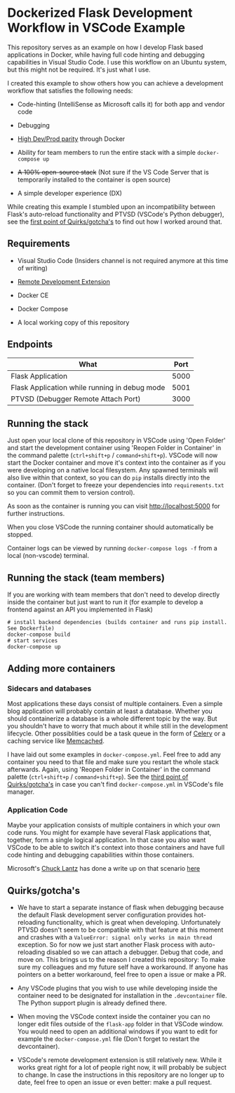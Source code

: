 # Dockerized Flask Development Workflow in VSCode Example

This repository serves as an example on how I develop Flask based applications in Docker, while having full code hinting and debugging capabilities in Visual Studio Code. I use this workflow on an Ubuntu system, but this might not be required. It's just what I use.

I created this example to show others how you can achieve a development workflow that satisfies the following needs:

- Code-hinting (IntelliSense as Microsoft calls it) for both app and vendor code

- Debugging

- [High Dev/Prod parity](https://12factor.net/dev-prod-parity) through Docker

- Ability for team members to run the entire stack with a simple `docker-compose up`

- ~~A 100% open-source stack~~ (Not sure if the VS Code Server that is temporarily installed to the container is open source)

- A simple developer experience (DX)

While creating this example I stumbled upon an incompatibility between Flask's auto-reload functionality and PTVSD (VSCode's Python debugger), see the [first point of Quirks/gotcha's](#quirksgotchas) to find out how I worked around that.

## Requirements

- Visual Studio Code (Insiders channel is not required anymore at this time of writing)

- [Remote Development Extension](https://marketplace.visualstudio.com/items?itemName=ms-vscode-remote.vscode-remote-extensionpack)

- Docker CE

- Docker Compose

- A local working copy of this repository

## Endpoints

| What                                          | Port |
| --------------------------------------------- | ---- |
| Flask Application                             | 5000 |
| Flask Application while running in debug mode | 5001 |
| PTVSD (Debugger Remote Attach Port)           | 3000 |

## Running the stack

Just open your local clone of this repository in VSCode using 'Open Folder' and start the development container using 'Reopen Folder in Container' in the command palette (`ctrl+shift+p` / `command+shift+p`). VSCode will now start the Docker container and move it's context into the container as if you were developing on a native local filesystem. Any spawned terminals will also live within that context, so you can do `pip` installs directly into the container. (Don't forget to freeze your dependencies into `requirements.txt` so you can commit them to version control).

As soon as the container is running you can visit [http://localhost:5000]() for further instructions.

When you close VSCode the running container should automatically be stopped.

Container logs can be viewed by running `docker-compose logs -f` from a local (non-vscode) terminal.

## Running the stack (team members)

If you are working with team members that don't need to develop directly inside the container but just want to run it (for example to develop a frontend against an API you implemented in Flask)

```
# install backend dependencies (builds container and runs pip install. See Dockerfile)
docker-compose build
# start services
docker-compose up
```

## Adding more containers

### Sidecars and databases

Most applications these days consist of multiple containers. Even a simple blog application will probably contain at least a database. Whether you should containerize a database is a whole different topic by the way. But you shouldn't have to worry that much about it while still in the development lifecycle. Other possiblities could be a task queue in the form of [Celery](http://docs.celeryproject.org/en/latest/index.html) or a caching service like [Memcached](https://memcached.org/).

I have laid out some examples in `docker-compose.yml`. Feel free to add any container you need to that file and make sure you restart the whole stack afterwards. Again, using 'Reopen Folder in Container' in the command palette (`ctrl+shift+p` / `command+shift+p`). See the [third point of Quirks/gotcha's](#quirksgotchas) in case you can't find `docker-compose.yml` in VSCode's file manager.

### Application Code

Maybe your application consists of multiple containers in which your own code runs. You might for example have several Flask applications that, together, form a single logical application. In that case you also want VSCode to be able to switch it's context into those containers and have full code hinting and debugging capabilities within those containers.

Microsoft's [Chuck Lantz](https://github.com/Chuxel) has done a write up on that scenario [here](https://code.visualstudio.com/docs/remote/containers-advanced#_connecting-to-multiple-containers-at-once)

## Quirks/gotcha's

- We have to start a separate instance of flask when debugging because the default Flask development server configuration provides hot-reloading functionality, which is great when developing. Unfortunately PTVSD doesn't seem to be compatible with that feature at this moment and crashes with a `ValueError: signal only works in main thread` exception. So for now we just start another Flask process with auto-reloading disabled so we can attach a debugger. Debug that code, and move on. This brings us to the reason I created this repository: To make sure my colleagues and my future self have a workaround. If anyone has pointers on a better workaround, feel free to open a issue or make a PR.

- Any VSCode plugins that you wish to use while developing inside the container need to be designated for installation in the `.devcontainer` file. The Python support plugin is already defined there.

- When moving the VSCode context inside the container you can no longer edit files outside of the `flask-app` folder in that VSCode window. You would need to open an additional windows if you want to edit for example the `docker-compose.yml` file (Don't forget to restart the devcontainer).

- VSCode's remote development extension is still relatively new. While it works great right for a lot of people right now, it will probably be subject to change. In case the instructions in this repository are no longer up to date, feel free to open an issue or even better: make a pull request.
